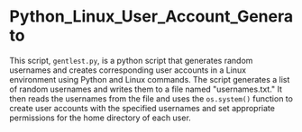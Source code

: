 # Python_Linux_User_Account_Generato

This script, `gentlest.py`, is a python script that generates random usernames and creates corresponding user accounts in a Linux environment using Python and Linux commands. The script generates a list of random usernames and writes them to a file named "usernames.txt." It then reads the usernames from the file and uses the `os.system()` function to create user accounts with the specified usernames and set appropriate permissions for the home directory of each user.
